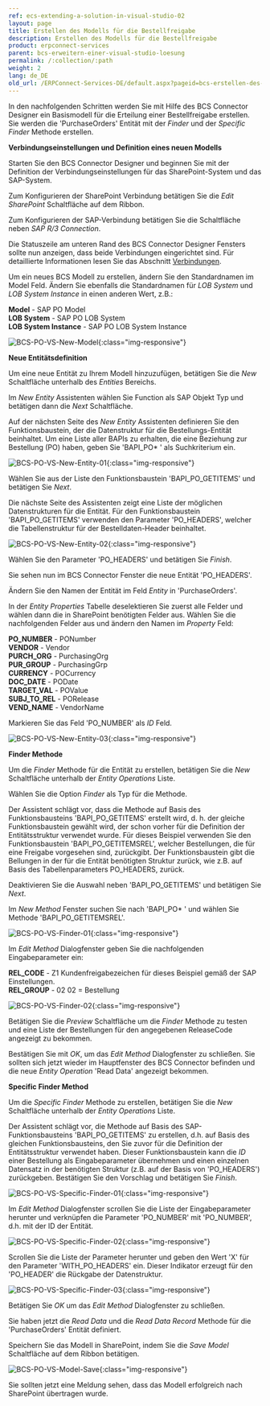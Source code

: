 ```yaml
---
ref: ecs-extending-a-solution-in-visual-studio-02
layout: page
title: Erstellen des Modells für die Bestellfreigabe
description: Erstellen des Modells für die Bestellfreigabe
product: erpconnect-services
parent: bcs-erweitern-einer-visual-studio-loesung
permalink: /:collection/:path
weight: 2
lang: de_DE
old_url: /ERPConnect-Services-DE/default.aspx?pageid=bcs-erstellen-des-modells-fuer-die-bestellfreigabe
---
```


In den nachfolgenden Schritten werden Sie mit Hilfe des BCS Connector Designer ein Basismodell für die Erteilung einer Bestellfreigabe erstellen. Sie werden die 'PurchaseOrders' Entität mit der *Finder* und der *Specific Finder* Methode erstellen.

**Verbindungseinstellungen und Definition eines neuen Modells**

Starten Sie den BCS Connector Designer und beginnen Sie mit der Definition der Verbindungseinstellungen für das SharePoint-System und das SAP-System.

Zum Konfigurieren der SharePoint Verbindung betätigen Sie die *Edit SharePoint* Schaltfläche auf dem Ribbon.

Zum Konfigurieren der SAP-Verbindung betätigen Sie die Schaltfläche neben *SAP R/3 Connection*. 

Die Statuszeile am unteren Rand des BCS Connector Designer Fensters sollte nun anzeigen, dass beide Verbindungen eingerichtet sind.  Für detaillierte Informationen lesen Sie das Abschnitt [Verbindungen](../../bcs-erste-schritte/bcs-verbindungen).

Um ein neues BCS Modell zu erstellen, ändern Sie den Standardnamen im Model Feld. Ändern Sie ebenfalls die Standardnamen für *LOB System* und *LOB System Instance* in einen anderen Wert, z.B.:

**Model** -	 SAP PO Model<br>
**LOB System** -	 SAP PO LOB System<br>
**LOB System Instance** -	 SAP PO LOB System Instance

![BCS-PO-VS-New-Model](/img/content/BCS-PO-VS-New-Model.png){:class="img-responsive"}

**Neue Entitätsdefinition**


Um eine neue Entität zu Ihrem Modell hinzuzufügen, betätigen Sie die *New* Schaltfläche unterhalb des *Entities* Bereichs.

Im *New Entity* Assistenten wählen Sie Function als SAP Objekt Typ und betätigen dann die *Next* Schaltfläche.

Auf der nächsten Seite des *New Entity* Assistenten definieren Sie den Funktionsbaustein, der die Datenstruktur für die Bestellungs-Entität beinhaltet. Um eine Liste aller BAPIs zu erhalten, die eine Beziehung zur Bestellung (PO) haben, geben Sie 'BAPI_PO* ' als Suchkriterium ein.

![BCS-PO-VS-New-Entity-01](/img/content/BCS-PO-VS-New-Entity-01.png){:class="img-responsive"}

Wählen Sie aus der Liste den Funktionsbaustein 'BAPI_PO_GETITEMS' und betätigen Sie *Next*.

Die nächste Seite des Assistenten zeigt eine Liste der möglichen Datenstrukturen für die Entität. Für den Funktionsbaustein 'BAPI_PO_GETITEMS' verwenden den Parameter 'PO_HEADERS', welcher die Tabellenstruktur für der Bestelldaten-Header beinhaltet.

![BCS-PO-VS-New-Entity-02](/img/content/BCS-PO-VS-New-Entity-02.png){:class="img-responsive"}

Wählen Sie den Parameter 'PO_HEADERS' und betätigen Sie *Finish*.

Sie sehen nun im BCS Connector Fenster die neue Entität 'PO_HEADERS'.

Ändern Sie den Namen der Entität im Feld *Entity* in 'PurchaseOrders'.

In der *Entity Properties* Tabelle deselektieren Sie zuerst alle Felder und wählen dann die in SharePoint benötigten Felder aus. Wählen Sie die nachfolgenden Felder aus und ändern den Namen im *Property* Feld:

**PO_NUMBER** -	 PONumber<br>
**VENDOR** -	 Vendor<br>
**PURCH_ORG** -	 PurchasingOrg<br>
**PUR_GROUP** -	 PurchasingGrp<br>
**CURRENCY** -	 POCurrency<br>
**DOC_DATE** -	 PODate<br>
**TARGET_VAL** -	 POValue<br>
**SUBJ_TO_REL** -	 PORelease<br>
**VEND_NAME** -	 VendorName 

Markieren Sie das Feld 'PO_NUMBER' als *ID* Feld.

![BCS-PO-VS-New-Entity-03](/img/content/BCS-PO-VS-New-Entity-03.png){:class="img-responsive"}

**Finder Methode**


Um die *Finder* Methode für die Entität zu erstellen, betätigen Sie die *New* Schaltfläche unterhalb der *Entity Operations* Liste.

Wählen Sie die Option *Finder* als Typ für die Methode.

Der Assistent schlägt vor, dass die Methode auf Basis des Funktionsbausteins 'BAPI_PO_GETITEMS' erstellt wird, d. h. der gleiche Funktionsbaustein gewählt wird, der schon vorher für die Definition der Entitätsstruktur verwendet wurde. Für dieses Beispiel verwenden Sie den Funktionsbaustein 'BAPI_PO_GETITEMSREL', welcher Bestellungen, die für eine Freigabe vorgesehen sind, zurückgibt. Der Funktionsbaustein gibt die Bellungen in der für die Entität benötigten Struktur zurück, wie z.B. auf Basis des Tabellenparameters PO_HEADERS, zurück.

Deaktivieren Sie die Auswahl neben 'BAPI_PO_GETITEMS' und betätigen Sie *Next*.

Im *New Method* Fenster suchen Sie nach 'BAPI_PO* ' und wählen Sie Methode 'BAPI_PO_GETITEMSREL'.

![BCS-PO-VS-Finder-01](/img/content/BCS-PO-VS-Finder-01.png){:class="img-responsive"}

Im *Edit Method* Dialogfenster geben Sie die nachfolgenden Eingabeparameter ein:

**REL_CODE** -	 Z1	Kundenfreigabezeichen für dieses Beispiel gemäß der SAP Einstellungen.<br>
**REL_GROUP** -	 02	 02 = Bestellung

![BCS-PO-VS-Finder-02](/img/content/BCS-PO-VS-Finder-02.png){:class="img-responsive"}

Betätigen Sie die *Preview* Schaltfläche um die *Finder* Methode zu testen und eine Liste der Bestellungen für den angegebenen ReleaseCode angezeigt zu bekommen.


Bestätigen Sie mit *OK*, um das *Edit Method* Dialogfenster zu schließen. Sie sollten sich jetzt wieder im Hauptfenster des BCS Connector befinden und die neue *Entity Operation* 'Read Data' angezeigt bekommen.

**Specific Finder Method**

Um die *Specific Finder* Methode zu erstellen, betätigen Sie die *New* Schaltfläche unterhalb der *Entity Operations* Liste.

Der Assistent schlägt vor, die Methode auf Basis des SAP-Funktionsbausteins 'BAPI_PO_GETITEMS' zu erstellen, d.h. auf Basis des gleichen Funktionsbausteins, den Sie zuvor für die Definition der Entitätsstruktur verwendet haben. Dieser Funktionsbaustein kann die *ID* einer Bestellung als Eingabeparameter übernehmen und einen einzelnen Datensatz in der benötigten Struktur (z.B. auf der Basis von 'PO_HEADERS') zurückgeben. Bestätigen Sie den Vorschlag und betätigen Sie *Finish*.

![BCS-PO-VS-Specific-Finder-01](/img/content/BCS-PO-VS-Specific-Finder-01.png){:class="img-responsive"}

Im *Edit Method* Dialogfenster scrollen Sie die Liste der Eingabeparameter herunter und verknüpfen die Parameter 'PO_NUMBER' mit 'PO_NUMBER', d.h. mit der ID der Entität.


![BCS-PO-VS-Specific-Finder-02](/img/content/BCS-PO-VS-Specific-Finder-02.png){:class="img-responsive"}

Scrollen Sie die Liste der Parameter herunter und geben den Wert 'X' für den Parameter 'WITH_PO_HEADERS' ein. Dieser Indikator erzeugt für den 'PO_HEADER' die Rückgabe der Datenstruktur.

![BCS-PO-VS-Specific-Finder-03](/img/content/BCS-PO-VS-Specific-Finder-03.png){:class="img-responsive"}

Betätigen Sie *OK* um das *Edit Method* Dialogfenster zu schließen.


Sie haben jetzt die *Read Data* und die *Read Data Record* Methode für die 'PurchaseOrders' Entität definiert.

Speichern Sie das Modell in SharePoint, indem Sie die *Save Model* Schaltfläche auf dem Ribbon betätigen.

![BCS-PO-VS-Model-Save](/img/content/BCS-PO-VS-Model-Save.png){:class="img-responsive"}

Sie sollten jetzt eine Meldung sehen, dass das Modell erfolgreich nach SharePoint übertragen wurde.